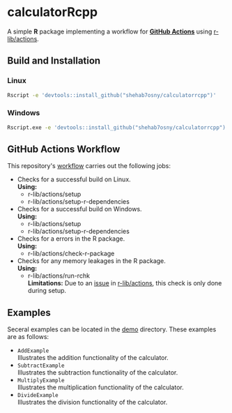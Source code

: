 # calculatorRcpp

A simple **R** package implementing a workflow for [**GitHub Actions**](https://github.com/features/actions?utm_source=google&utm_medium=ppc&utm_campaign=2022q3-adv-WW-Google_Search-eg_brand&scid=7013o000002CdxYAAS&gclid=CjwKCAiAg6yRBhBNEiwAeVyL0DVNM00m8V53z9hOkLGKZcOMNosW_sXPmWODSzKHE9oTEhGZt1ltwxoCoy8QAvD_BwE) using [r-lib/actions](https://github.com/r-lib/actions).

## Build and Installation

### Linux
```sh
Rscript -e 'devtools::install_github("shehab7osny/calculatorrcpp")'
```

### Windows
```sh
Rscript.exe -e 'devtools::install_github("shehab7osny/calculatorrcpp")'
```


## GitHub Actions Workflow
This repository's [workflow](https://github.com/Shehab7osny/calculatorRcpp/blob/main/.github/workflows/package-check.yml) carries out the following jobs:
- Checks for a successful build on Linux. </br>
  **Using:**
    - r-lib/actions/setup
    - r-lib/actions/setup-r-dependencies
- Checks for a successful build on Windows. </br>
  **Using:**
    - r-lib/actions/setup
    - r-lib/actions/setup-r-dependencies
- Checks for a errors in the R package. </br>
  **Using:**
    - r-lib/actions/check-r-package
- Checks for any memory leakages in the R package. </br>
  **Using:**
    - r-lib/actions/run-rchk </br>
  **Limitations:** Due to an [issue](https://github.com/r-lib/actions/issues/494) in [r-lib/actions](https://github.com/r-lib/actions), this check is only done during setup.

## Examples
Seceral examples can be located in the [demo](https://github.com/Shehab7osny/calculatorRcpp/tree/main/demo) directory. These examples are as follows:
- `AddExample`</br>Illustrates the addition functionality of the calculator.
- `SubtractExample`</br>Illustrates the subtraction functionality of the calculator.
- `MultiplyExample`</br>Illustrates the multiplication functionality of the calculator.
- `DivideExample`</br>Illustrates the division functionality of the calculator.

